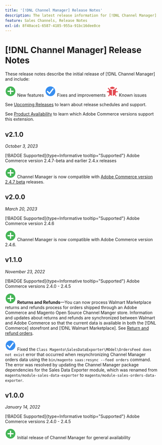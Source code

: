 ```yaml
---
title: '[!DNL Channel Manager] Release Notes'
description: The latest release information for [!DNL Channel Manager] from Adobe Commerce.
feature: Sales Channels, Release Notes
exl-id: 8f40ace1-6587-4185-955a-91bc16dee8ce
---
```

# [!DNL Channel Manager] Release Notes

These release notes describe the initial release of [!DNL Channel Manager] and include:

![New](../assets/new.svg) New features
![Fixed issue](../assets/fix.svg) Fixes and improvements
![Known issue](../assets/bug.svg) Known issues

See [Upcoming Releases](https://experienceleague.adobe.com/docs/commerce-operations/release/planning/schedule.html) to learn about release schedules and support.

See [Product Availability](https://experienceleague.adobe.com/docs/commerce-operations/release/product-availability.html) to learn which Adobe Commerce versions support this extension.

## v2.1.0

 *October 3, 2023*

[!BADGE Supported]{type=Informative tooltip="Supported"} Adobe Commerce version 2.4.7-beta and earlier 2.4.x releases

![New](../assets/new.svg) Channel Manager is now compatible with [Adobe Commerce version 2.4.7 beta](https://experienceleague.adobe.com/docs/commerce-operations/release/beta.html) releases.

## v2.0.0

 *March 20, 2023*

[!BADGE Supported]{type=Informative tooltip="Supported"} Adobe Commerce version 2.4.6

![New](../assets/new.svg)<!--CHAN-5893--> Channel Manager is now compatible with Adobe Commerce version 2.4.6.

## v1.1.0

 *November 23, 2022*

[!BADGE Supported]{type=Informative tooltip="Supported"} Adobe Commerce versions 2.4.0 - 2.4.5

![New](../assets/new.svg)<!--CHAN-5204--> **Returns and Refunds**—You can now process Walmart Marketplace returns and refunds process for orders shipped through an Adobe Commerce and Magento Open Source Channel Manger store. Information and updates about returns and refunds are synchronized between Walmart and Adobe Commerce so that the current data is available in both the [!DNL Commerce] storefront and [!DNL Walmart Marketplace]. See [Return and refund orders](return-refund-orders.md).

![Fixed](../assets/fix.svg)<!--CHAN-5661--> Fixed the `Class Magento\SalesDataExporter\MOdel\OrdersFeed does not exist` error that occurred when resynchronizing Channel Manager orders data using the `bin/magento saas:resync --feed orders` command. The error was resolved by updating the Channel Manager package dependencies for the Sales Data Exporter module, which was renamed from `magento/module-sales-data-exporter` to `magento/module-sales-orders-data-exporter`.

## v1.0.0

*January 14, 2022*

[!BADGE Supported]{type=Informative tooltip="Supported"} Adobe Commerce versions 2.4.0 - 2.4.5

![New](../assets/new.svg) Initial release of Channel Manager for general availability

